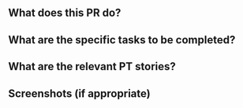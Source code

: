## What does this PR do?

## What are the specific tasks to be completed?

## What are the relevant PT stories?

## Screenshots (if appropriate)
